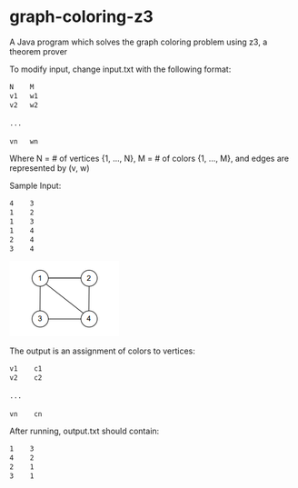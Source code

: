 # graph-coloring-z3

A Java program which solves the graph coloring problem using z3, a theorem prover

To modify input, change input.txt with the following format:

```
N    M
v1   w1
v2   w2

...  

vn   wn
```

Where N = # of vertices {1, ..., N}, M = # of colors {1, ..., M}, and edges are represented by (v, w)


Sample Input:
```
4    3
1    2
1    3
1    4
2    4
3    4
```

![a graph of the sample input](https://github.com/PigeonZow/graph-coloring-z3/blob/master/input.PNG)


The output is an assignment of colors to vertices:

```
v1    c1
v2    c2

...

vn    cn
```

After running, output.txt should contain:
```
1    3
4    2
2    1
3    1
```
